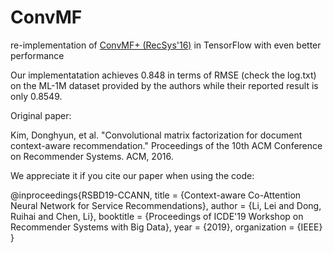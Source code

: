 # ConvMF
re-implementation of [ConvMF+ (RecSys'16)](https://github.com/cartopy/ConvMF) in TensorFlow with even better performance

Our implementatation achieves 0.848 in terms of RMSE (check the log.txt) on the ML-1M dataset provided by the authors while their reported result is only 0.8549.

Original paper:

Kim, Donghyun, et al. "Convolutional matrix factorization for document context-aware recommendation." Proceedings of the 10th ACM Conference on Recommender Systems. ACM, 2016.


We appreciate it if you cite our paper when using the code:

@inproceedings{RSBD19-CCANN,
	title = {Context-aware Co-Attention Neural Network for Service Recommendations},
	author = {Li, Lei and Dong, Ruihai and Chen, Li},
	booktitle = {Proceedings of ICDE'19 Workshop on Recommender Systems with Big Data},
	year = {2019},
	organization = {IEEE}
}
